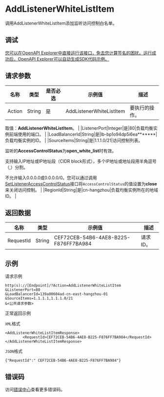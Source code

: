 # AddListenerWhiteListItem

调用AddListenerWhiteListItem添加监听访问控制白名单。

## 调试

[您可以在OpenAPI Explorer中直接运行该接口，免去您计算签名的困扰。运行成功后，OpenAPI Explorer可以自动生成SDK代码示例。](https://api.aliyun.com/#product=Slb&api=AddListenerWhiteListItem&type=RPC&version=2014-05-15)

## 请求参数

|名称|类型|是否必选|示例值|描述|
|--|--|----|---|--|
|Action|String|是|AddListenerWhiteListItem|要执行的操作。

 取值：**AddListenerWhiteListItem**。 |
|ListenerPort|Integer|是|80|负载均衡实例前端使用的端口。 |
|LoadBalancerId|String|是|lb-bp1o94dp5i6ea\*\*\*\*\*\*\*|负载均衡实例的ID。 |
|SourceItems|String|是|1.1.1.0/21|访问控制列表。

 监听的**AccessControlStatus**为**open\_white\_list**时有效。

 支持输入IP地址或IP地址段（CIDR block形式），多个IP地址或地址段用半角逗号（,）分割。

 不允许输入0.0.0.0或0.0.0.0/0。您可以通过调用[SetListenerAccessControlStatus](~~27599~~)接口将`AccessControlStatus`的值设置为**close**来关闭访问控制。 |
|RegionId|String|是|cn-hangzhou|负载均衡实例所在的地域ID。 |

## 返回数据

|名称|类型|示例值|描述|
|--|--|---|--|
|RequestId|String|CEF72CEB-54B6-4AE8-B225-F876FF7BA984|请求ID。 |

## 示例

请求示例

```
http(s)://[Endpoint]/?Action=AddListenerWhiteListItem
&ListenerPort=80
&LoadBalancerId=139a00604ad-cn-east-hangzhou-01
&SourceItems=1.1.1.1,1.1.1.0/21
&<公共请求参数>
```

正常返回示例

`XML`格式

```
<AddListenerWhiteListItemResponse>
        <RequestId>CEF72CEB-54B6-4AE8-B225-F876FF7BA984</RequestId>
</AddListenerWhiteListItemResponse>
```

`JSON`格式

```
{"RequestId":" CEF72CEB-54B6-4AE8-B225-F876FF7BA984"}
```

## 错误码

访问[错误中心](https://error-center.alibabacloud.com/status/product/Slb)查看更多错误码。

